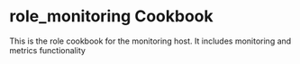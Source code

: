 role_monitoring Cookbook
====================
This is the role cookbook for the monitoring host.  It includes monitoring and metrics functionality


